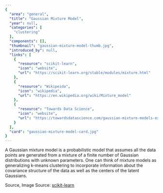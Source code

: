 ```yaml
---
{
  "area": "general",
  "title": "Gaussian Mixture Model",
  "year": null,
  "categories": [
    "clustering"
  ],
  "components": [],
  "thumbnail": "gaussian-mixture-model-thumb.jpg",
  "introduced_by": null,
  "links": [
    {
      "resource": "scikit-learn",
      "icon": "website",
      "url": "https://scikit-learn.org/stable/modules/mixture.html"
    },
    {
      "resource": "Wikipeida",
      "icon": "wikipedia",
      "url": "https://en.wikipedia.org/wiki/Mixture_model"
    },
    {
      "resource": "Towards Data Science",
      "icon": "website",
      "url": "https://towardsdatascience.com/gaussian-mixture-models-explained-6986aaf5a95"
    }
  ],
  "card": "gaussian-mixture-model-card.jpg"
}
---
```

A Gaussian mixture model is a probabilistic model that assumes all the data points are generated from a mixture of a finite number of Gaussian distributions with unknown parameters. One can think of mixture models as generalizing k-means clustering to incorporate information about the covariance structure of the data as well as the centers of the latent Gaussians.  

Source, Image Source: [scikit-learn](https://scikit-learn.org/stable/modules/mixture.html)  
